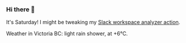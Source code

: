 ### Hi there :wave:

It's Saturday! I might be tweaking my [Slack workspace analyzer action](https://github.com/bewuethr/slack-analyzer).

Weather in Victoria BC: light rain shower, at +6°C.
